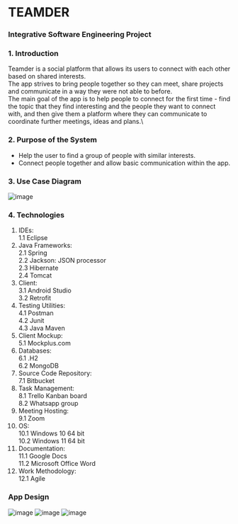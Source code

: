 # TEAMDER

### Integrative Software Engineering Project ###


### 1. Introduction ###

Teamder is a social platform that allows its users to connect with each other based on shared interests.\
The app strives to bring people together so they can meet, share projects and communicate in a way they were not able to before.\
The main goal of the app is to help people to connect for the first time - find the topic that they find interesting and the people they want to connect with,
and then give them a platform where they can communicate to coordinate further meetings, ideas and plans.\

### 2. Purpose of the System ###
- Help the user to find a group of people with similar interests.
- Connect people together and allow basic communication within the app.

### 3. Use Case Diagram ###
![image](https://user-images.githubusercontent.com/62388816/177109921-9c30b2a2-4219-4349-988c-3cfe383afffd.png)


### 4. Technologies ###
1. IDEs: \
1.1 Eclipse 
2. Java Frameworks: \
2.1 Spring \
2.2 Jackson: JSON processor \
2.3 Hibernate \
2.4 Tomcat 
3. Client: \
3.1 Android Studio \
3.2 Retrofit 
4. Testing Utilities: \
4.1 Postman \
4.2 Junit \
4.3 Java Maven 
5. Client Mockup: \
5.1 Mockplus.com 
6. Databases: \
6.1 .H2 \
6.2 MongoDB 
7. Source Code Repository: \
7.1 Bitbucket 
8. Task Management: \
8.1 Trello Kanban board \
8.2 Whatsapp group 
9. Meeting Hosting: \
9.1 Zoom 
10. OS: \
10.1 Windows 10 64 bit \
10.2 Windows 11 64 bit 
11. Documentation: \
11.1 Google Docs \
11.2 Microsoft Office Word 
12. Work Methodology: \
12.1 Agile


### App Design ###
![image](https://user-images.githubusercontent.com/62388816/177112924-e63b5de3-3e0f-48c1-9cde-13b25fad9969.png) 
![image](https://user-images.githubusercontent.com/62388816/177112949-aaf0f91e-2a55-4ede-94e4-69df1064ddad.png)
![image](https://user-images.githubusercontent.com/62388816/177113013-bd1d4b7d-b1b0-4dd1-b813-5fbc824c623e.png)



